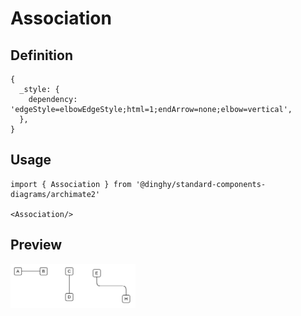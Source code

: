 # Association

## Definition

```
{
  _style: { 
    dependency: 'edgeStyle=elbowEdgeStyle;html=1;endArrow=none;elbow=vertical',
  },
}
```

## Usage

```
import { Association } from '@dinghy/standard-components-diagrams/archimate2'

<Association/>
```

## Preview

<img src="./association.png" width="200"/>
